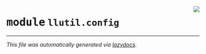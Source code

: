 <!-- markdownlint-disable -->

<a href="https://github.com/tjyuyao/ice-learn/blob/main/ice/llutil/config.py"><img align="right" style="float:right;" src="https://img.shields.io/badge/-source-cccccc?style=flat-square"></a>

# <kbd>module</kbd> `llutil.config`








---

_This file was automatically generated via [lazydocs](https://github.com/ml-tooling/lazydocs)._
